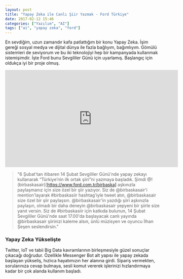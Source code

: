 ```yaml
---
layout: post
title: "Yapay Zeka ile Canlı Şiir Yazmak - Ford Türkiye"
date: 2017-02-12 15:46
categories: ["Yazılım", "AI"]
tags: ["ai", "yapay zeka", "ford"]
---
```


En sevdiğim, uzun zamandır kafa patlattığım bir konu Yapay Zeka. İşim gereği sosyal medya ve dijital dünya ile fazla bağlıyım, bağımlıyım. Gömülü sistemleri de seviyorum ve bu iki teknolojiyi hep bir kampanyada kullanmak istemişimdir. İşte Ford bunu Sevgililer Günü için uyarlamış. Başlangıç için oldukça iyi bir proje olmuş.

<center><iframe src="https://www.youtube.com/embed/OiMDjv1pxDQ?rel=0&amp;showinfo=0" width="560" height="315" frameborder="0" allowfullscreen="allowfullscreen"></iframe></center>

> "6 Şubat'tan itibaren 14 Şubat Sevgililer Günü'nde yapay zekayı kullanarak “Türkiye’nin ilk ortak şiiri”ni yazmaya başladık. Şimdi @!(birbaskasair)[https://www.ford.com.tr/birbaska] aşkınızla paylaşmanız için size özel bir şiir yazıyor. Siz de @birbaskasair'i mention'layarak #birbaskasiir hashtag'iyle tweet atın, @birbaskasair size özel bir şiir paylaşsın. @birbaskasair'in yazdığı şiiri aşkınızla paylaşın, olmadı bir daha deneyin @birbaskasair yepyeni bir şiirle size yanıt versin. Siz de #birbaskasiir için katkıda bulunun, 14 Şubat Sevgililer Günü'nde saat 17.00'da başlayacak canlı yayında @birbaskasair şiirinizi kaleme alsın, ünlü müzisyen ve oyuncu İlhan Şeşen seslendirsin."

### Yapay Zeka Yükselişte
Twitter, IoT ve tabii Big Data kavramlarının birleşmesiyle güzel sonuçlar çıkacağı doğrudur. Özellikle Messenger Bot alt yapısı ile yapay zekada başlayan yükseliş, hızlıca hayatımızın her alanına girdi. Sipariş vermekten, sorularınıza cevap bulmaya, sesli komut vererek işlerinizi hızlandırmaya kadar bir çok alanda kullanım başladı.
    
